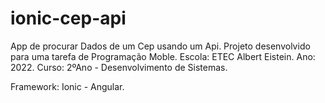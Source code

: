 # ionic-cep-api
App de procurar Dados de um Cep usando um Api. Projeto desenvolvido para uma tarefa de Programação Moble. 
Escola: ETEC Albert Eistein. Ano: 2022. Curso: 2ºAno - Desenvolvimento de Sistemas.

Framework: Ionic - Angular.
